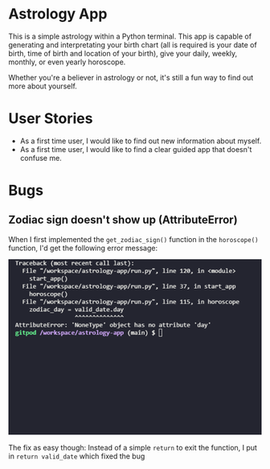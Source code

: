 # Astrology App

This is a simple astrology within a Python terminal. This app is capable of generating and interpretating your birth chart (all is required is your date of birth, time of birth and location of your birth), give your  daily, weekly, monthly, or even yearly horoscope. 

Whether you're a believer in astrology or not, it's still a fun way to find out more about yourself.

# User Stories

* As a first time user, I would like to find out new information about myself.
* As a first time user, I would like to find a clear guided app that doesn't confuse me.

# Bugs

## Zodiac sign doesn't show up (AttributeError)

When I first implemented the `get_zodiac_sign()` function in the `horoscope()` function, I'd get the following error message: 

![First bug screenshot](assets/images/bug-number1.png/)

The fix as easy though: Instead of a simple `return` to exit the function, I put in `return valid_date` which fixed the bug